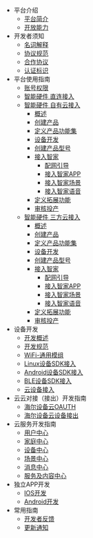 * 平台介绍
  * [平台简介](zh-cn/quickstart.md)
  * [开放能力](zh-cn/Platform/serviceSupport.md)
* 开发者须知
  * [名词解释](zh-cn/quickstart.md)
  * [协议规范](zh-cn/more-pages.md)
  * [合作协议](zh-cn/custom-navbar.md)
  * [认证标识](zh-cn/cover.md)
* 平台使用指南
  * [账号权限](zh-cn/quickstart.md)
  * [智能硬件 直连接入](zh-cn/DeviceGuide/direct.md)
  * [智能硬件 自有云接入](zh-cn/DeviceGuide/cloudDevice.md)
  	* [概述](zh-cn/DeviceGuide/CloudDevice/overView.md)
  	* [创建产品](zh-cn/DeviceGuide/CloudDevice/creatProduct.md)
  	* [定义产品功能集](zh-cn/DeviceGuide/CloudDevice/defineProduct.md)
  	* [设备开发](zh-cn/DeviceGuide/CloudDevice/developDevice.md)
  	* [创建产品型号](zh-cn/DeviceGuide/CloudDevice/creatModel.md)
  	* [接入智家](zh-cn/DeviceGuide/CloudDevice/access2U+.md)
	  	* [配网引导](zh-cn/DeviceGuide/CloudDevice/guideConfig.md)
	  	* [接入智家APP](zh-cn/DeviceGuide/CloudDevice/pageConfig.md)
	  	* [接入智家场景](zh-cn/DeviceGuide/CloudDevice/scenarioConfig.md)
	  	* [接入智家语音](zh-cn/DeviceGuide/CloudDevice/voiceConfig.md)
  	* [定义拓展功能](zh-cn/DeviceGuide/CloudDevice/expandFunction.md)
  	* [审核投产](zh-cn/DeviceGuide/CloudDevice/reviewProduction.md)
  * [智能硬件 三方云接入]()    
	* [概述](zh-cn/DeviceGuide/Cloud2Cloud/overView.md)
  	* [创建产品](zh-cn/DeviceGuide/Cloud2Cloud/creatProduct.md)
  	* [定义产品功能集](zh-cn/DeviceGuide/Cloud2Cloud/defineProduct.md)
  	* [设备开发](zh-cn/DeviceGuide/Cloud2Cloud/developDevice.md)
  	* [创建产品型号](zh-cn/DeviceGuide/Cloud2Cloud/creatModel.md)
  	* [接入智家](zh-cn/DeviceGuide/Cloud2Cloud/access2U+.md)
	  	* [配网引导](zh-cn/DeviceGuide/Cloud2Cloud/guideConfig.md)
	  	* [接入智家APP](zh-cn/DeviceGuide/Cloud2Cloud/pageConfig.md)
	  	* [接入智家场景](zh-cn/DeviceGuide/Cloud2Cloud/scenarioConfig.md)
	  	* [接入智家语音](zh-cn/DeviceGuide/Cloud2Cloud/voiceConfig.md)
  	* [定义拓展功能](zh-cn/DeviceGuide/Cloud2Cloud/expandFunction.md)
  	* [审核投产](zh-cn/DeviceGuide/Cloud2Cloud/reviewProduction.md)
* 设备开发
  * [开发概述](zh-cn/quickstart.md)
  * [开发规范](zh-cn/more-pages.md)
  * [WiFi-通用模组](zh-cn/custom-navbar.md)
  * [Linux设备SDK接入](zh-cn/cover.md)
  * [Android设备SDK接入](zh-cn/cover.md)
  * [BLE设备SDK接入](zh-cn/cover.md)
  * [云设备接入](zh-cn/cover.md)
* 云云对接（接出）开发指南
  * [海尔设备云OAUTH](zh-cn/quickstart.md)
  * [海尔设备云设备接出](zh-cn/quickstart.md)
* 云服务开发指南
  * [用户中心](zh-cn/Device/quickstart.md)
  * [家庭中心](zh-cn/Family/quickstart.md)
  * [设备中心](zh-cn/Device/quickstart.md)
  * [场景中心](zh-cn/Sence/quickstart.md)
  * [消息中心](zh-cn/Message/quickstart.md)
  * [服务及内容中心](zh-cn/Service/quickstart.md)
* 独立APP开发
  * [IOS开发](zh-cn/quickstart.md)
  * [Android开发](zh-cn/more-pages.md)
* 常用指南
  * [开发者反馈](zh-cn/quickstart.md)
  * [更新通知](zh-cn/more-pages.md)